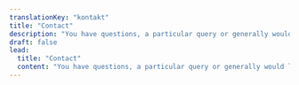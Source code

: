 ```yaml
---
translationKey: "kontakt"
title: "Contact"
description: "You have questions, a particular query or generally would like to get in touch? We look forward to your message."
draft: false
lead:
  title: "Contact"
  content: "You have questions, a particular query or generally would like to get in touch? We look forward to your message."
---
```

